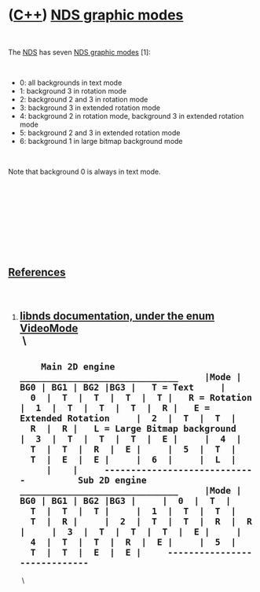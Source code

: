 
 

 

 

 

 

([C++](Cpp.md)) [NDS graphic modes](CppNdsGraphicModes.md)
============================================================

 

The [NDS](CppNds.md) has seven [NDS graphic
modes](CppNdsGraphicModes.md) \[1\]:

 

-   0: all backgrounds in text mode
-   1: background 3 in rotation mode
-   2: background 2 and 3 in rotation mode
-   3: background 3 in extended rotation mode
-   4: background 2 in rotation mode, background 3 in extended rotation
    mode
-   5: background 2 and 3 in extended rotation mode
-   6: background 1 in large bitmap background mode

 

Note that background 0 is always in text mode.

 

 

 

 

 

[References](CppReferences.md)
-------------------------------

 

1.  [libnds documentation, under the enum
    VideoMode](http://libnds.devkitpro.org)\
     \
      --------------------------------------------------------------------------------------------------------------------------------------------------------------------------------------------------------------------------------------------------------------------------------------------------------------------------------------------------------------------------------------------------------------------------------------------------------------------------------------------------------------------------------------------------------------------------------------------------------------------------------------------------------------------------------------------------------------------------------------------------------------------------------------------------------------------------
      `     Main 2D engine     ______________________________     |Mode | BG0 | BG1 | BG2 |BG3 |   T = Text     |  0  |  T  |  T  |  T  |  T |   R = Rotation     |  1  |  T  |  T  |  T  |  R |   E = Extended Rotation     |  2  |  T  |  T  |  R  |  R |   L = Large Bitmap background     |  3  |  T  |  T  |  T  |  E |     |  4  |  T  |  T  |  R  |  E |     |  5  |  T  |  T  |  E  |  E |     |  6  |     |  L  |     |    |     -----------------------------          Sub 2D engine     ______________________________     |Mode | BG0 | BG1 | BG2 |BG3 |     |  0  |  T  |  T  |  T  |  T |     |  1  |  T  |  T  |  T  |  R |     |  2  |  T  |  T  |  R  |  R |     |  3  |  T  |  T  |  T  |  E |     |  4  |  T  |  T  |  R  |  E |     |  5  |  T  |  T  |  E  |  E |     -----------------------------     `
      --------------------------------------------------------------------------------------------------------------------------------------------------------------------------------------------------------------------------------------------------------------------------------------------------------------------------------------------------------------------------------------------------------------------------------------------------------------------------------------------------------------------------------------------------------------------------------------------------------------------------------------------------------------------------------------------------------------------------------------------------------------------------------------------------------------------------

     \

 

 

 

 

 

 

